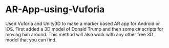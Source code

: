 # AR-App-using-Vuforia

Used Vuforia and Unity3D to make a marker based AR app for Android or IOS.
First added a 3D model of Donald Trump and then some c# scripts for moving him around. This method will also work with any other free 3D model that you can find. 
